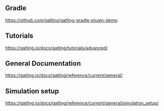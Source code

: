 ## Gradle
https://github.com/gatling/gatling-gradle-plugin-demo

## Tutorials
https://gatling.io/docs/gatling/tutorials/advanced/

## General Documentation

https://gatling.io/docs/gatling/reference/current/general/

## Simulation setup

https://gatling.io/docs/gatling/reference/current/general/simulation_setup/

